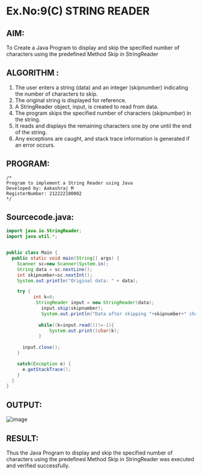 # Ex.No:9(C)             STRING READER
## AIM:
 To Create a Java Program to display and skip the specified number of characters using the predefined Method Skip in StringReader


## ALGORITHM :
1.  The user enters a string (data) and an integer (skipnumber) indicating the number of characters to skip.
2.	The original string is displayed for reference.
3.	A StringReader object, input, is created to read from data.
4.	The program skips the specified number of characters (skipnumber) in the string.
5.	It reads and displays the remaining characters one by one until the end of the string.
6.	Any exceptions are caught, and stack trace information is generated if an error occurs.


## PROGRAM:
 ```
/*
Program to implement a String Reader using Java
Developed by: Aakashraj M
RegisterNumber: 212222100002
*/
```

## Sourcecode.java:
```JAVA
import java.io.StringReader;
import java.util.*;


public class Main {
  public static void main(String[] args) {
    Scanner sc=new Scanner(System.in);
    String data = sc.nextLine();
    int skipnumber=sc.nextInt();
    System.out.println("Original data: " + data);

    try {
          int k=0; 
           StringReader input = new StringReader(data);
             input.skip(skipnumber);
             System.out.println("Data after skipping "+skipnumber+" characters:");
     
            while((k=input.read())!=-1){  
                System.out.print((char)k);  
            }  
     
      input.close();
    }

    catch(Exception e) {
      e.getStackTrace();
    }
  }
}
```

## OUTPUT:

![image](https://github.com/user-attachments/assets/036b8a1b-5faf-4fc6-a67d-d1fd5b87aa39)


## RESULT:
Thus the Java Program to display and skip the specified number of characters using the predefined Method Skip in StringReader was executed and verified successfully.











